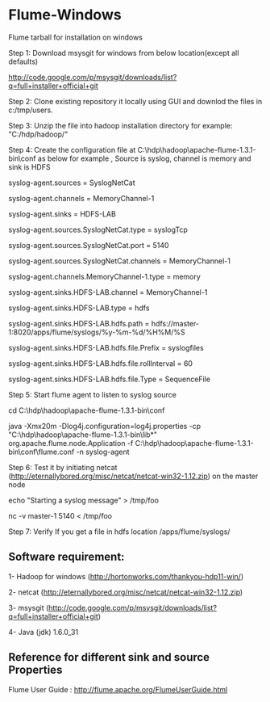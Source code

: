 Flume-Windows
=============

Flume tarball for installation on windows

Step 1: Download msysgit for windows from below location(except all defaults)

http://code.google.com/p/msysgit/downloads/list?q=full+installer+official+git

Step 2: Clone existing repository it locally using GUI and downlod the files in c:/tmp/users.

Step 3: Unzip the file into hadoop installation directory for example: "C:/hdp/hadoop/"

Step 4: Create the configuration file at C:\hdp\hadoop\apache-flume-1.3.1-bin\conf as below for example , Source is syslog, channel is memory and sink is HDFS

syslog-agent.sources = SyslogNetCat

syslog-agent.channels = MemoryChannel-1 

syslog-agent.sinks = HDFS-LAB

syslog-agent.sources.SyslogNetCat.type = syslogTcp

syslog-agent.sources.SyslogNetCat.port = 5140

syslog-agent.sources.SyslogNetCat.channels = MemoryChannel-1 

syslog-agent.channels.MemoryChannel-1.type = memory

syslog-agent.sinks.HDFS-LAB.channel = MemoryChannel-1

syslog-agent.sinks.HDFS-LAB.type = hdfs 

syslog-agent.sinks.HDFS-LAB.hdfs.path = hdfs://master-1:8020/apps/flume/syslogs/%y-%m-%d/%H%M/%S

syslog-agent.sinks.HDFS-LAB.hdfs.file.Prefix = syslogfiles

syslog-agent.sinks.HDFS-LAB.hdfs.file.rollInterval = 60

syslog-agent.sinks.HDFS-LAB.hdfs.file.Type = SequenceFile


Step 5: Start flume agent to listen to syslog source 

cd C:\hdp\hadoop\apache-flume-1.3.1-bin\conf

java -Xmx20m -Dlog4j.configuration=log4j.properties -cp "C:\hdp\hadoop\apache-flume-1.3.1-bin\lib\*" org.apache.flume.node.Application -f C:\hdp\hadoop\apache-flume-1.3.1-bin\conf\flume.conf -n syslog-agent
 
Step 6: Test it by initiating netcat (http://eternallybored.org/misc/netcat/netcat-win32-1.12.zip) on the master node

echo "Starting a syslog message" > /tmp/foo

nc -v master-1 5140 < /tmp/foo

Step 7: Verify If you get a file in hdfs location /apps/flume/syslogs/

Software requirement:
------------------------
1- Hadoop for windows (http://hortonworks.com/thankyou-hdp11-win/)

2- netcat (http://eternallybored.org/misc/netcat/netcat-win32-1.12.zip)

3- msysgit (http://code.google.com/p/msysgit/downloads/list?q=full+installer+official+git)

4- Java (jdk) 1.6.0_31

Reference for different sink and source Properties
-------------------------
Flume User Guide : http://flume.apache.org/FlumeUserGuide.html

